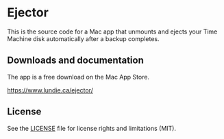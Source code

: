 # Ejector

This is the source code for a Mac app that unmounts and ejects your Time
Machine disk automatically after a backup completes.


## Downloads and documentation

The app is a free download on the Mac App Store.

https://www.lundie.ca/ejector/


## License

See the [LICENSE](LICENSE.md) file for license rights and limitations (MIT).
